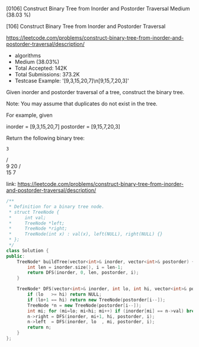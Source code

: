 [0106] Construct Binary Tree from Inorder and Postorder Traversal   Medium (38.03 %)

<!--front-->	
[106] Construct Binary Tree from Inorder and Postorder Traversal  

https://leetcode.com/problems/construct-binary-tree-from-inorder-and-postorder-traversal/description/

* algorithms
* Medium (38.03%)
* Total Accepted:    142K
* Total Submissions: 373.2K
* Testcase Example:  '[9,3,15,20,7]\n[9,15,7,20,3]'

Given inorder and postorder traversal of a tree, construct the binary tree.

Note:
You may assume that duplicates do not exist in the tree.

For example, given


inorder = [9,3,15,20,7]
postorder = [9,15,7,20,3]

Return the following binary tree:


    3
   / \
  9  20
    /  \
   15   7








<!--back-->

link: https://leetcode.com/problems/construct-binary-tree-from-inorder-and-postorder-traversal/description/

```cpp
/**
 * Definition for a binary tree node.
 * struct TreeNode {
 *     int val;
 *     TreeNode *left;
 *     TreeNode *right;
 *     TreeNode(int x) : val(x), left(NULL), right(NULL) {}
 * };
 */
class Solution {
public:
    TreeNode* buildTree(vector<int>& inorder, vector<int>& postorder) {
        int len = inorder.size(), i = len-1;
        return DFS(inorder, 0, len, postorder, i);
    }

    TreeNode* DFS(vector<int>& inorder, int lo, int hi, vector<int>& postorder, int& i) {
        if (lo   >= hi) return NULL;
        if (lo+1 == hi) return new TreeNode(postorder[i--]);
        TreeNode *n = new TreeNode(postorder[i--]);
        int mi; for (mi=lo; mi<hi; mi++) if (inorder[mi] == n->val) break;
        n->right = DFS(inorder, mi+1, hi, postorder, i);
        n->left  = DFS(inorder, lo  , mi, postorder, i);
        return n;
    }
};
```


